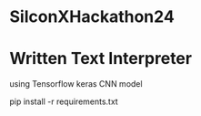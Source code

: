 # SilconXHackathon24

# Written Text Interpreter 
using Tensorflow keras CNN model

pip install -r requirements.txt
